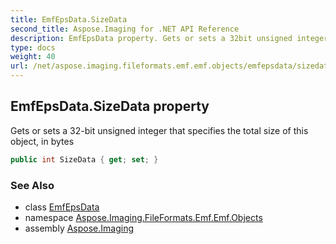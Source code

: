 ```yaml
---
title: EmfEpsData.SizeData
second_title: Aspose.Imaging for .NET API Reference
description: EmfEpsData property. Gets or sets a 32bit unsigned integer that specifies the total size of this object in bytes
type: docs
weight: 40
url: /net/aspose.imaging.fileformats.emf.emf.objects/emfepsdata/sizedata/
---
```

## EmfEpsData.SizeData property

Gets or sets a 32-bit unsigned integer that specifies the total size of this object, in bytes

```csharp
public int SizeData { get; set; }
```

### See Also

* class [EmfEpsData](../)
* namespace [Aspose.Imaging.FileFormats.Emf.Emf.Objects](../../emfepsdata/)
* assembly [Aspose.Imaging](../../../)


